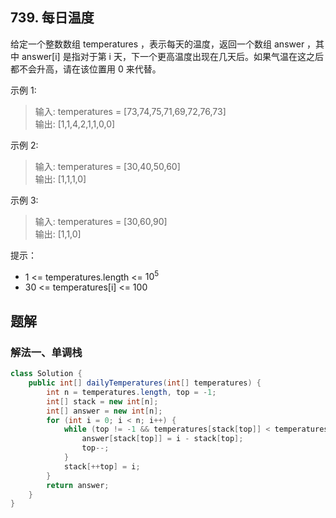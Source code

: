 ## 739. 每日温度

给定一个整数数组 temperatures ，表示每天的温度，返回一个数组 answer ，其中 answer[i] 是指对于第 i 天，下一个更高温度出现在几天后。如果气温在这之后都不会升高，请在该位置用 0 来代替。

 

示例 1:

>输入: temperatures = [73,74,75,71,69,72,76,73]  
>输出: [1,1,4,2,1,1,0,0]  


示例 2:

>输入: temperatures = [30,40,50,60]  
>输出: [1,1,1,0]  


示例 3:

>输入: temperatures = [30,60,90]  
>输出: [1,1,0]  
 

提示：

- 1 <= temperatures.length <= $10^5$
- 30 <= temperatures[i] <= 100


## 题解

### 解法一、单调栈

```java
class Solution {
    public int[] dailyTemperatures(int[] temperatures) {
        int n = temperatures.length, top = -1;
        int[] stack = new int[n];
        int[] answer = new int[n];
        for (int i = 0; i < n; i++) {
            while (top != -1 && temperatures[stack[top]] < temperatures[i]) {
                answer[stack[top]] = i - stack[top];
                top--;
            }
            stack[++top] = i;
        }
        return answer;
    }
}
```